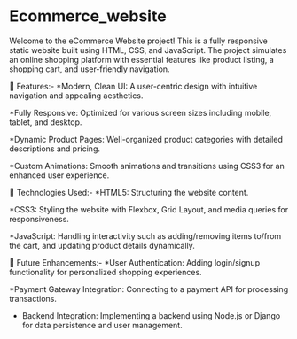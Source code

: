 # Ecommerce_website
Welcome to the eCommerce Website project! This is a fully responsive static website built using HTML, CSS, and JavaScript. The project simulates an online shopping platform with essential features like product listing, a shopping cart, and user-friendly navigation.

🌟  Features:-
*Modern, Clean UI: A user-centric design with intuitive navigation and appealing aesthetics.

*Fully Responsive: Optimized for various screen sizes including mobile, tablet, and desktop.

*Dynamic Product Pages: Well-organized product categories with detailed descriptions and pricing.

*Custom Animations: Smooth animations and transitions using CSS3 for an enhanced user experience.

🚀 Technologies Used:-
*HTML5: Structuring the website content.

*CSS3: Styling the website with Flexbox, Grid Layout, and media queries for responsiveness.

*JavaScript: Handling interactivity such as adding/removing items to/from the cart, and updating product details dynamically.

🎯 Future Enhancements:-
*User Authentication: Adding login/signup functionality for personalized shopping experiences.

*Payment Gateway Integration: Connecting to a payment API for processing transactions.

* Backend Integration: Implementing a backend using Node.js or Django for data persistence and user management.
